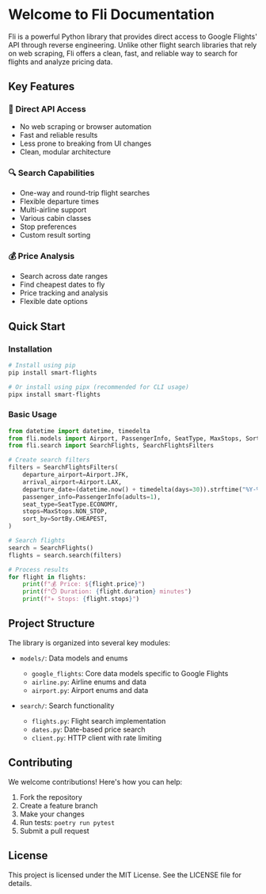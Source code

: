 # Welcome to Fli Documentation

Fli is a powerful Python library that provides direct access to Google Flights' API through reverse engineering. Unlike
other flight search libraries that rely on web scraping, Fli offers a clean, fast, and reliable way to search for
flights and analyze pricing data.

## Key Features

### 🚀 Direct API Access

- No web scraping or browser automation
- Fast and reliable results
- Less prone to breaking from UI changes
- Clean, modular architecture

### 🔍 Search Capabilities

- One-way and round-trip flight searches
- Flexible departure times
- Multi-airline support
- Various cabin classes
- Stop preferences
- Custom result sorting

### 💰 Price Analysis

- Search across date ranges
- Find cheapest dates to fly
- Price tracking and analysis
- Flexible date options

## Quick Start

### Installation

```bash
# Install using pip
pip install smart-flights

# Or install using pipx (recommended for CLI usage)
pipx install smart-flights
```

### Basic Usage

```python
from datetime import datetime, timedelta
from fli.models import Airport, PassengerInfo, SeatType, MaxStops, SortBy
from fli.search import SearchFlights, SearchFlightsFilters

# Create search filters
filters = SearchFlightsFilters(
    departure_airport=Airport.JFK,
    arrival_airport=Airport.LAX,
    departure_date=(datetime.now() + timedelta(days=30)).strftime("%Y-%m-%d"),
    passenger_info=PassengerInfo(adults=1),
    seat_type=SeatType.ECONOMY,
    stops=MaxStops.NON_STOP,
    sort_by=SortBy.CHEAPEST,
)

# Search flights
search = SearchFlights()
flights = search.search(filters)

# Process results
for flight in flights:
    print(f"💰 Price: ${flight.price}")
    print(f"⏱️ Duration: {flight.duration} minutes")
    print(f"✈️ Stops: {flight.stops}")
```

## Project Structure

The library is organized into several key modules:

- `models/`: Data models and enums
    - `google_flights`: Core data models specific to Google Flights
    - `airline.py`: Airline enums and data
    - `airport.py`: Airport enums and data

- `search/`: Search functionality
    - `flights.py`: Flight search implementation
    - `dates.py`: Date-based price search
    - `client.py`: HTTP client with rate limiting

## Contributing

We welcome contributions! Here's how you can help:

1. Fork the repository
2. Create a feature branch
3. Make your changes
4. Run tests: `poetry run pytest`
5. Submit a pull request

## License

This project is licensed under the MIT License. See the LICENSE file for details. 